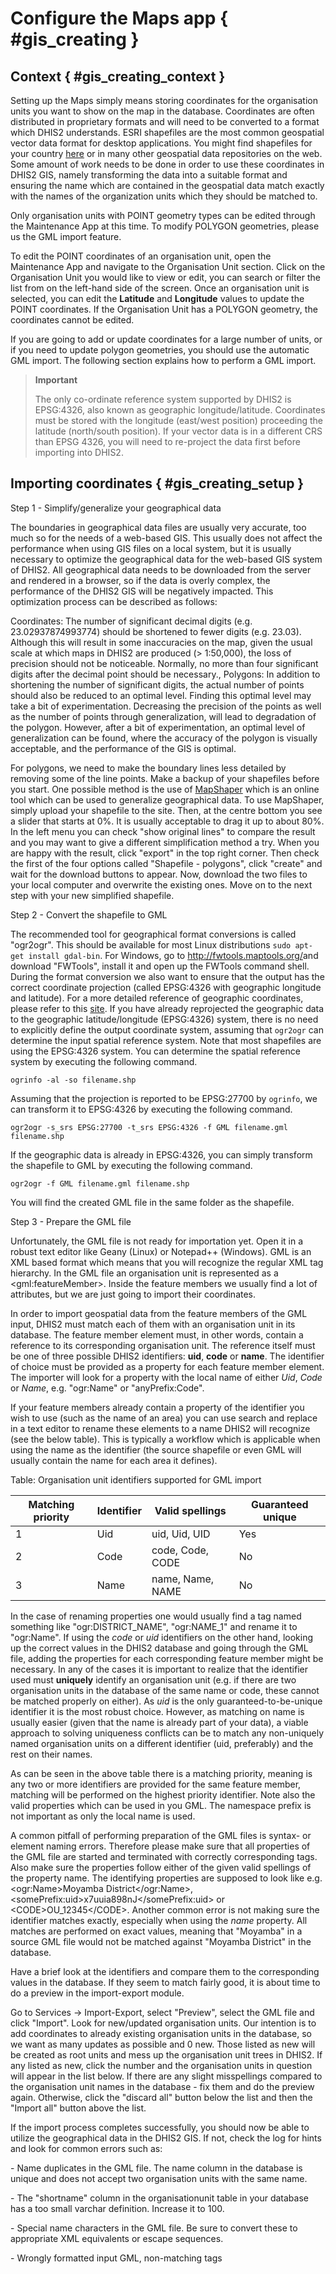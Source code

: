 # Configure the Maps app { #gis_creating }

## Context { #gis_creating_context }

Setting up the Maps simply means storing coordinates for the organisation
units you want to show on the map in the database. Coordinates are often
distributed in proprietary formats and will need to be converted to a
format which DHIS2 understands. ESRI shapefiles are the most common
geospatial vector data format for desktop applications. You might find
shapefiles for your country [here](http://www.diva-gis.org/gdata) or in
many other geospatial data repositories on the web. Some amount of work
needs to be done in order to use these coordinates in DHIS2 GIS, namely
transforming the data into a suitable format and ensuring the name which
are contained in the geospatial data match exactly with the names of the
organization units which they should be matched to.

Only organisation units with POINT geometry types can be edited through the
Maintenance App at this time. To modify POLYGON geometries, please us the
GML import feature.

To edit the POINT coordinates of an organisation unit, open the Maintenance
App and navigate to the Organisation Unit section. Click on the Organisation
Unit you would like to view or edit, you can search or filter the list from
on the left-hand side of the screen. Once an organisation unit is selected,
you can edit the **Latitude** and **Longitude** values to update the POINT
coordinates. If the Organisation Unit has a POLYGON geometry, the coordinates
cannot be edited.

If you are going to add or update coordinates for a large number of units, or
if you need to update polygon geometries, you should use the automatic GML
import. The following section explains how to perform a GML import.

> **Important**
>
> The only co-ordinate reference system supported by DHIS2 is EPSG:4326,
> also known as geographic longitude/latitude. Coordinates must be
> stored with the longitude (east/west position) proceeding the latitude
> (north/south position). If your vector data is in a different CRS than
> EPSG 4326, you will need to re-project the data first before importing
> into DHIS2.

## Importing coordinates { #gis_creating_setup }

Step 1 - Simplify/generalize your geographical data

The boundaries in geographical data files are usually very accurate, too
much so for the needs of a web-based GIS. This usually does not affect
the performance when using GIS files on a local system, but it is
usually necessary to optimize the geographical data for the web-based
GIS system of DHIS2. All geographical data needs to be downloaded from
the server and rendered in a browser, so if the data is overly complex,
the performance of the DHIS2 GIS will be negatively impacted. This
optimization process can be described as follows:

Coordinates: The number of significant decimal digits (e.g.
23.02937874993774) should be shortened to fewer digits (e.g. 23.03).
Although this will result in some inaccuracies on the map, given the
usual scale at which maps in DHIS2 are produced (\> 1:50,000), the loss
of precision should not be noticeable. Normally, no more than four
significant digits after the decimal point should be necessary.,
Polygons: In addition to shortening the number of significant digits,
the actual number of points should also be reduced to an optimal level.
Finding this optimal level may take a bit of experimentation. Decreasing
the precision of the points as well as the number of points through
generalization, will lead to degradation of the polygon. However, after
a bit of experimentation, an optimal level of generalization can be
found, where the accuracy of the polygon is visually acceptable, and the
performance of the GIS is optimal.

For polygons, we need to make the boundary lines less detailed by
removing some of the line points. Make a backup of your shapefiles
before you start. One possible method is the use of
[MapShaper](http://www.mapshaper.org/) which is an online tool which can
be used to generalize geographical data. To use MapShaper, simply upload
your shapefile to the site. Then, at the centre bottom you see a slider
that starts at 0%. It is usually acceptable to drag it up to about 80%.
In the left menu you can check "show original lines" to compare the
result and you may want to give a different simplification method a try.
When you are happy with the result, click "export" in the top right
corner. Then check the first of the four options called "Shapefile -
polygons", click "create" and wait for the download buttons to appear.
Now, download the two files to your local computer and overwrite the
existing ones. Move on to the next step with your new simplified
shapefile.

Step 2 - Convert the shapefile to GML

The recommended tool for geographical format conversions is called
"ogr2ogr". This should be available for most Linux distributions `sudo apt-get install gdal-bin`. For Windows, go to <http://fwtools.maptools.org/>and download
"FWTools", install it and open up the FWTools command shell. During the
format conversion we also want to ensure that the output has the correct
coordinate projection (called EPSG:4326 with geographic longitude and
latitude). For a more detailed reference of geographic coordinates,
please refer to this [site](http://www.epsg-registry.org/). If you have
already reprojected the geographic data to the geographic
latitude/longitude (EPSG:4326) system, there is no need to explicitly
define the output coordinate system, assuming that `ogr2ogr` can
determine the input spatial reference system. Note that most shapefiles
are using the EPSG:4326 system. You can determine the spatial reference
system by executing the following command.

    ogrinfo -al -so filename.shp

Assuming that the projection is reported to be EPSG:27700 by `ogrinfo`,
we can transform it to EPSG:4326 by executing the following
command.

    ogr2ogr -s_srs EPSG:27700 -t_srs EPSG:4326 -f GML filename.gml filename.shp

If the geographic data is already in EPSG:4326, you can simply transform
the shapefile to GML by executing the following command.

    ogr2ogr -f GML filename.gml filename.shp

You will find the created GML file in the same folder as the shapefile.

Step 3 - Prepare the GML file

Unfortunately, the GML file is not ready for importation yet. Open it in
a robust text editor like Geany (Linux) or Notepad++ (Windows). GML is
an XML based format which means that you will recognize the regular XML
tag hierarchy. In the GML file an organisation unit is represented as a
\<gml:featureMember\>. Inside the feature members we usually find a lot
of attributes, but we are just going to import their coordinates.

In order to import geospatial data from the feature members of the GML
input, DHIS2 must match each of them with an organisation unit in its
database. The feature member element must, in other words, contain a
reference to its corresponding organisation unit. The reference itself
must be one of three possible DHIS2 identifiers: **uid**, **code** or
**name**. The identifier of choice must be provided as a property for
each feature member element. The importer will look for a property with
the local name of either _Uid_, _Code_ or _Name_, e.g. "ogr:Name" or
"anyPrefix:Code".

If your feature members already contain a property of the identifier you
wish to use (such as the name of an area) you can use search and replace
in a text editor to rename these elements to a name DHIS2 will recognize
(see the below table). This is typically a workflow which is applicable
when using the name as the identifier (the source shapefile or even GML
will usually contain the name for each area it defines).

Table: Organisation unit identifiers supported for GML import

| Matching priority | Identifier | Valid spellings  | Guaranteed unique |
| ----------------- | ---------- | ---------------- | ----------------- |
| 1                 | Uid        | uid, Uid, UID    | Yes               |
| 2                 | Code       | code, Code, CODE | No                |
| 3                 | Name       | name, Name, NAME | No                |

In the case of renaming properties one would usually find a tag named
something like "ogr:DISTRICT_NAME", "ogr:NAME_1" and rename it to
"ogr:Name". If using the _code_ or _uid_ identifiers on the other hand,
looking up the correct values in the DHIS2 database and going through
the GML file, adding the properties for each corresponding feature
member might be necessary. In any of the cases it is important to
realize that the identifier used must **uniquely** identify an
organisation unit (e.g. if there are two organisation units in the
database of the same name or code, these cannot be matched properly on
either). As _uid_ is the only guaranteed-to-be-unique identifier it is
the most robust choice. However, as matching on name is usually easier
(given that the name is already part of your data), a viable approach to
solving uniqueness conflicts can be to match any non-uniquely named
organisation units on a different identifier (uid, preferably) and the
rest on their names.

As can be seen in the above table there is a matching priority, meaning
is any two or more identifiers are provided for the same feature member,
matching will be performed on the highest priority identifier. Note also
the valid properties which can be used in you GML. The namespace prefix
is not important as only the local name is used.

A common pitfall of performing preparation of the GML files is syntax-
or element naming errors. Therefore please make sure that all properties
of the GML file are started and terminated with correctly corresponding
tags. Also make sure the properties follow either of the given valid
spellings of the property name. The identifying properties are supposed
to look like e.g. \<ogr:Name\>Moyamba District\</ogr:Name\>,
\<somePrefix:uid\>x7uuia898nJ\</somePrefix:uid\> or
\<CODE\>OU_12345\</CODE\>. Another common error is not making sure the
identifier matches exactly, especially when using the _name_ property.
All matches are performed on exact values, meaning that "Moyamba" in a
source GML file would not be matched against "Moyamba District" in the
database.

Have a brief look at the identifiers and compare them to the
corresponding values in the database. If they seem to match fairly good,
it is about time to do a preview in the import-export module.

Go to Services -\> Import-Export, select "Preview", select the GML file
and click "Import". Look for new/updated organisation units. Our
intention is to add coordinates to already existing organisation units
in the database, so we want as many updates as possible and 0 new. Those
listed as new will be created as root units and mess up the organisation
unit trees in DHIS2. If any listed as new, click the number and the
organisation units in question will appear in the list below. If there
are any slight misspellings compared to the organisation unit names in
the database - fix them and do the preview again. Otherwise, click the
"discard all" button below the list and then the "Import all" button
above the list.

If the import process completes successfully, you should now be able to
utilize the geographical data in the DHIS2 GIS. If not, check the log
for hints and look for common errors such as:

\- Name duplicates in the GML file. The name column in the database is
unique and does not accept two organisation units with the same name.

\- The "shortname" column in the organisationunit table in your database
has a too small varchar definition. Increase it to 100.

\- Special name characters in the GML file. Be sure to convert these to
appropriate XML equivalents or escape sequences.

\- Wrongly formatted input GML, non-matching tags
